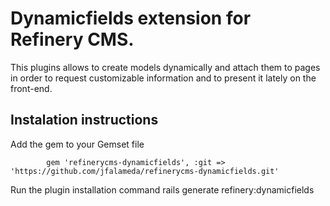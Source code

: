# Dynamicfields extension for Refinery CMS.

This plugins allows to create models dynamically and attach them to pages in order to request customizable information and to present it lately on the front-end.

## Instalation instructions

Add the gem to your Gemset file

			gem 'refinerycms-dynamicfields', :git => 'https://github.com/jfalameda/refinerycms-dynamicfields.git'

Run the plugin installation command
			rails generate refinery:dynamicfields

